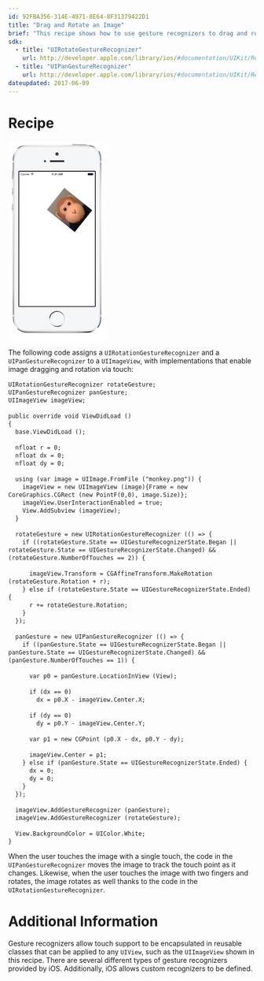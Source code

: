 ```yaml
---
id: 92FBA356-314E-4971-8E64-8F31379422D1
title: "Drag and Rotate an Image"
brief: "This recipe shows how to use gesture recognizers to drag and rotate an image."
sdk:
  - title: "UIRotateGestureRecognizer" 
    url: http://developer.apple.com/library/ios/#documentation/UIKit/Reference/UIRotateGestureRecognizer_Class/Reference/Reference.html
  - title: "UIPanGestureRecognizer" 
    url: http://developer.apple.com/library/ios/#documentation/UIKit/Reference/UIPanGestureRecognizer_Class/Reference/Reference.html
dateupdated: 2017-06-09
---
```


# Recipe

 [ ![Toy monkey picture being rotated on iOS simulator](Images/DragRotateImage.png)](Images/DragRotateImage.png)

The following code assigns a `UIRotationGestureRecognizer` and a `UIPanGestureRecognizer` to a `UIImageView`, with implementations that enable image dragging and rotation via touch:

```
UIRotationGestureRecognizer rotateGesture;
UIPanGestureRecognizer panGesture;
UIImageView imageView;

public override void ViewDidLoad ()
{
  base.ViewDidLoad ();

  nfloat r = 0;
  nfloat dx = 0;
  nfloat dy = 0;

  using (var image = UIImage.FromFile ("monkey.png")) {
    imageView = new UIImageView (image){Frame = new CoreGraphics.CGRect (new PointF(0,0), image.Size)};
    imageView.UserInteractionEnabled = true;
    View.AddSubview (imageView);
  }

  rotateGesture = new UIRotationGestureRecognizer (() => {
    if ((rotateGesture.State == UIGestureRecognizerState.Began || rotateGesture.State == UIGestureRecognizerState.Changed) && (rotateGesture.NumberOfTouches == 2)) {

      imageView.Transform = CGAffineTransform.MakeRotation (rotateGesture.Rotation + r);
    } else if (rotateGesture.State == UIGestureRecognizerState.Ended) {
      r += rotateGesture.Rotation;
    }
  });

  panGesture = new UIPanGestureRecognizer (() => {
    if ((panGesture.State == UIGestureRecognizerState.Began || panGesture.State == UIGestureRecognizerState.Changed) && (panGesture.NumberOfTouches == 1)) {

      var p0 = panGesture.LocationInView (View);

      if (dx == 0)
        dx = p0.X - imageView.Center.X;

      if (dy == 0)
        dy = p0.Y - imageView.Center.Y;

      var p1 = new CGPoint (p0.X - dx, p0.Y - dy);

      imageView.Center = p1;
    } else if (panGesture.State == UIGestureRecognizerState.Ended) {
      dx = 0;
      dy = 0;
    }
  });

  imageView.AddGestureRecognizer (panGesture);
  imageView.AddGestureRecognizer (rotateGesture);

  View.BackgroundColor = UIColor.White;
}
```

When the user touches the image with a single touch, the code in the `UIPanGestureRecognizer` moves the image to track the touch point as it changes. Likewise, when the user touches the image with two fingers and rotates, the image rotates as well thanks to the code in the `UIRotationGestureRecognizer`.


# Additional Information

Gesture recognizers allow touch support to be encapsulated in reusable classes that can be applied to any `UIView`, such as the `UIImageView` shown in this recipe. There are several different types of gesture recognizers provided by iOS. Additionally, iOS allows custom recognizers to be defined.

